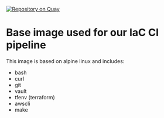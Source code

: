[![Repository on Quay](https://quay.io/repository/tfgco/iac-ci/status "Repository on Quay")](https://quay.io/repository/tfgco/iac-ci)

# Base image used for our IaC CI pipeline

This image is based on alpine linux and includes:

- bash
- curl
- git
- vault
- tfenv (terraform)
- awscli
- make
